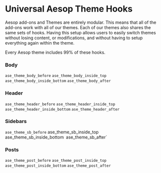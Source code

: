 Universal Aesop Theme Hooks
==========

Aesop add-ons and Themes are entirely modular. This means that all of the add-ons work with all of our themes. Each of our themes also shares the same sets of hooks. Having this setup allows users to easily switch themes without losing content, or modifications, and without having to setup everything again within the theme.

Every Aesop theme includes 99% of these hooks.

### Body
`ase_theme_body_before`
`ase_theme_body_inside_top`
`ase_theme_body_inside_bottom`
`ase_theme_body_after`
 
### Header
`ase_theme_header_before`
`ase_theme_header_inside_top`
`ase_theme_header_inside_bottom`
`ase_theme_header_after`
 
### Sidebars
`ase_theme_sb_before`
ase_theme_sb_inside_top`
`ase_theme_sb_inside_bottom`
`ase_theme_sb_after`
 
### Posts
`ase_theme_post_before`
`ase_theme_post_inside_top`
`ase_theme_post_inside_bottom`
`ase_theme_post_after`
